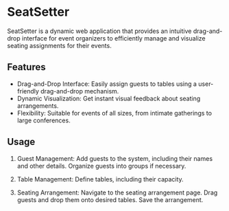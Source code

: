 # SeatSetter

SeatSetter is a dynamic web application that provides an intuitive drag-and-drop interface for event organizers to efficiently manage and visualize seating assignments for their events.

## Features
- Drag-and-Drop Interface: Easily assign guests to tables using a user-friendly drag-and-drop mechanism.
- Dynamic Visualization: Get instant visual feedback about seating arrangements.
- Flexibility: Suitable for events of all sizes, from intimate gatherings to large conferences.

## Usage
1. Guest Management:
Add guests to the system, including their names and other details.
Organize guests into groups if necessary.

2. Table Management:
Define tables, including their capacity.

3. Seating Arrangement:
Navigate to the seating arrangement page.
Drag guests and drop them onto desired tables.
Save the arrangement.